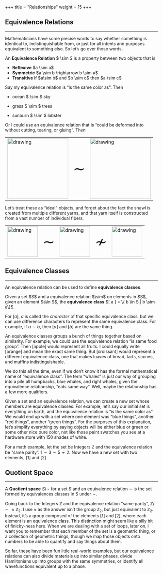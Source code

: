 +++
title = "Relationships"
weight = 15
+++


## Equivalence Relations
---------------------

Mathematicians have some precise words to say whether something is
identical to, indistinguishable from, or just for all intents and
purposes equivalent to something else. So let’s go over those words.


<div class="definition">
An <b>Equivalence Relation</b> $ \sim $ is a property between two objects
that is
<ul>
<li> <b>Reflexive</b> $a \sim a$ </li>
<li> <b>Symmetric</b> $a \sim b \rightarrow b \sim a$ </li>
<li> <b>Transitive</b> If $a\sim b$ and $b \sim c$ then $a \sim c$ </li>
</ul>
</div>

Say my equivalence relation is “is the same color as". Then

-   ocean $ \sim $ sky

-   grass $ \sim $ trees

-   sunburn $ \sim $ lobster

Or I could use an equivalence relation that is “could be deformed into
without cutting, tearing, or gluing”. Then


|    |   |  |
| ---| ---| ---|
| <img src="/img/shawl.JPG" alt="drawing" style="width:200px; float: right;"/> | <font size="+5"> $\sim$ </font> | <img src="/img/yarn.JPG" alt="drawing" style="width:200px; float: left;"/> |



Let’s treat these as “ideal" objects, and forget about the fact the
shawl is created from multiple different yarns, and that yarn itself is
constructed from a vast number of individual fibers.

| | | | | |
| --- | --- | --- | --- | --- |
| <img src="/img/mug.JPG" alt="drawing" style="width:100px;"/> | <font size="+5"> $\sim$ </font> | <img src="/img/donut.png" alt="drawing" style="width:100px;"/> | <font size="+5"> $\nsim$ </font> | <img src="/img/not_a_donut.jpg" alt="drawing" style="width:100px;"/> |


## Equivalence Classes
-------------------

An equivalence relation can be used to define **equivalence classes**.

<div class="definition">
Given a set $S$ and a equivalence relation $\sim$ on elements in $S$,
given an element $a\in S$, the <b>equivalence class</b>
$[ a ] = \{ b \in S | b \sim a\}$. </div>

For $[a]$, $a$ is called the *character* of that specific equivalence
class, but we can use difference characters to represent the same
equivalence class. For example, if $a\sim b$, then $[a]$ and $[b]$ are
the same thing.

An equivalence classes groups a bunch of things together based on
similarity. For example, we could use the equivalence relation “is same
food group”. Then $[$apple$]$ would represent all fruits. I could equally
write $[$orange$]$ and mean the exact same thing. But $[$croissant$]$ would
represent a different equivalence class, one that makes loaves of bread,
tarts, scones, and muffins indistinguishable.

We do this all the time, even if we don’t know it has the formal
mathematical name of “equivalence class”. The term “whales” is just our
way of grouping into a pile all humpbacks, blue whales, and right
whales, given the equivalence relationship, “eats same way”. Well, maybe
the relationship has a few more qualifiers.

Given a set and an equivalence relation, we can create a new set whose
members are equivalence classes. For example, let’s say our initial set
is everything on Earth, and the equivalence relation is “is the same
color as”. We would end up with a set where one element was “blue
things”, another “red things”, another “green things”. For the purposes
of this explanation, let’s simplify everything by saying objects will be
either blue or green or some other nice pure color, not like those paint
swatches you see at a hardware store with 150 shades of white.

For a math example, let the set be Integers $\mathbb{Z}$ and the
equivalence relation be “same parity”. $1 \sim 3 \sim 5 \nsim 2$. Now we
have a new set with two elements, $[1]$ and $[2]$.

## Quotient Space
--------------

A **Quotient space** $S/\sim$ for a set $S$ and an equivalence relation
$\sim$ is the set formed by equivalences classes in $S$ under $\sim$.

Going back to the Integers $\mathbb{Z}$ and the equivalence relation
“same parity”, $\mathbb{Z}/ \sim  \approx \mathbb{Z}_2$. I use $\approx$
as the answer isn’t the group $\mathbb{Z}_2$, but just equivalent to
$\mathbb{Z}_2$. Instead, it’s a group composed of the elements $[1]$ and
$[2]$, where each element is an equivalence class. This distinction
might seem like a silly bit of finicky-ness here. When we are dealing
with a set of loops, later on, I want you to remember that each member
of the set is a geometric thing, or a collection of geometric things,
though we map those objects onto numbers to be able to quantify and say
things about them.

So far, these have been fun little real-world examples, but our
equivalence relations can also divide materials up into similar phases,
divide Hamiltonians up into groups with the same symmetries, or identify
all wavefunctions equivalent up to a phase.
